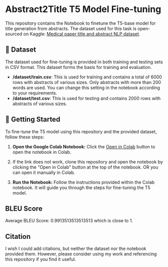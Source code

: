 # Abstract2Title T5 Model Fine-tuning

This repository contains the Notebook to finetune the T5-base model for title generation from abstracts. The dataset used for this task is open-sourced on Kaggle: [Medical paper title and abstract NLP dataset](https://www.kaggle.com/datasets/wolfmedal/medical-paper-title-and-abstract-dataset).

## 📂 Dataset

The dataset used for fine-tuning is provided in both training and testing sets in CSV format. This dataset forms the basis for training and evaluation.

- **/dataset/train.csv**: This is used for training and contains a total of 6000 rows with abstracts of various sizes. Only abstracts with more than 200 words are used. You can change this setting in the notebook according to your requirements.
- **/dataset/test.csv**: This is used for testing and contains 2000 rows with abstracts of various sizes.

## 🚀 Getting Started

To fine-tune the T5 model using this repository and the provided dataset, follow these steps:

1. **Open the Google Colab Notebook:** Click the <a href="https://colab.research.google.com/drive/1tHGnpP2n83f0od_aOfoGoQsjGxXLxQfY">Open in Colab</a> button to open the notebook in Colab.

2. If the link does not work, clone this repository and open the notebook by clicking the "Open in Colab" button at the top of the notebook. OR you can open it manually in Colab.

3. **Run the Notebook:** Follow the instructions provided within the Colab notebook. It will guide you through the steps for fine-tuning the T5 model.

## BLEU Score

Average BLEU Score: 0.9913513513513513 which is close to 1.

## Citation

I wish I could add citations, but neither the dataset nor the notebook provided them. However, please consider using my work and referencing this repository if you find it useful.
